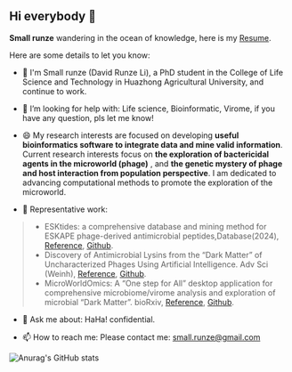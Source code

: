 ## Hi everybody 👋

**Small runze** wandering in the ocean of knowledge, here is my [Resume](https://hzaurzli.github.io/Resume/).

Here are some details to let you know:

- 🔭 I'm Small runze (David Runze Li), a PhD student in the College of Life Science and Technology in Huazhong Agricultural University, and continue to work.

- 🤔 I’m looking for help with: Life science, Bioinformatic, Virome, if you have any question, pls let me know!

- 😄 My research interests are focused on developing **useful bioinformatics software to integrate data and mine valid information**. Current research interests focus on **the exploration of bactericidal agents in the microworld (phage)** , and **the genetic mystery of phage and host interaction from population perspective**. I am dedicated to advancing computational methods to promote the exploration of the microworld.

- 🌱 Representative work:
>- ESKtides: a comprehensive database and mining method for ESKAPE phage-derived antimicrobial peptides,Database(2024), [Reference](https://academic.oup.com/database/article/doi/10.1093/database/baae022/7635281?login=true), [Github](https://github.com/hzaurzli/ESKtides).
>- Discovery of Antimicrobial Lysins from the “Dark Matter” of Uncharacterized Phages Using Artificial Intelligence. Adv Sci (Weinh), [Reference](https://onlinelibrary.wiley.com/doi/10.1002/advs.202404049), [Github](https://github.com/hzaurzli/DeepLysin).
>- MicroWorldOmics: A “One step for All” desktop application for comprehensive microbiome/virome analysis and exploration of microbial “Dark Matter”. bioRxiv, [Reference](https://www.biorxiv.org/content/10.1101/2024.06.24.600528), [Github](https://github.com/hzaurzli/MicroWorldOmics).
  
- 💬 Ask me about: HaHa! confidential.

- 📫 How to reach me: Please contact me: small.runze@gmail.com

![Anurag's GitHub stats](https://github-readme-stats.vercel.app/api?username=hzaurzli)
